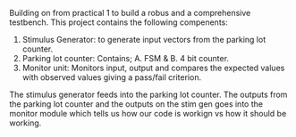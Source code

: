 Building on from practical 1 to build a robus and a comprehensive testbench. This project contains the following compenents:
1. Stimulus Generator: to generate input vectors from the parking lot counter.
2. Parking lot counter: Contains; A. FSM & B. 4 bit counter. 
3. Monitor unit: Monitors input, output and compares the expected values with observed values giving a pass/fail criterion.

The stimulus generator feeds into the parking lot counter. The outputs from the parking lot counter and the outputs on the stim gen goes into the 
monitor module which tells us how our code is workign vs how it should be working.
